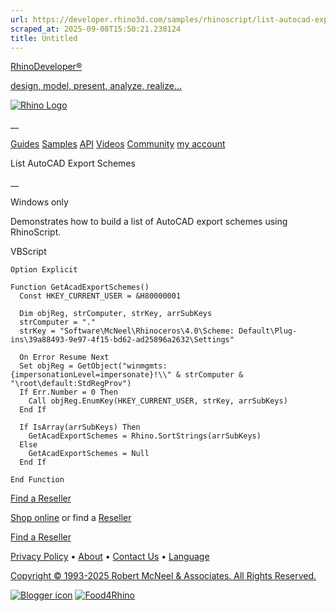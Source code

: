 ```yaml
---
url: https://developer.rhino3d.com/samples/rhinoscript/list-autocad-export-schemes/
scraped_at: 2025-09-08T15:50:21.238124
title: Untitled
---
```


[RhinoDeveloper®](/)

[design, model, present, analyze, realize...](/)

[![Rhino Logo](https://developer.rhino3d.com/images/rhinodevlogo.png)](/)

__

[Guides](https://developer.rhino3d.com/guides)
[Samples](https://developer.rhino3d.com/samples)
[API](https://developer.rhino3d.com/api)
[Videos](https://developer.rhino3d.com/videos)
[Community](https://discourse.mcneel.com/c/rhino-developer) [my account
](https://www.rhino3d.com/my-account/ "Manage your account, licenses, and
teams")

List AutoCAD Export Schemes

__

Windows only

Demonstrates how to build a list of AutoCAD export schemes using RhinoScript.

VBScript

    
    
    Option Explicit
    
    Function GetAcadExportSchemes()
      Const HKEY_CURRENT_USER = &H80000001
    
      Dim objReg, strComputer, strKey, arrSubKeys
      strComputer = "."
      strKey = "Software\McNeel\Rhinoceros\4.0\Scheme: Default\Plug-ins\39a88493-9e97-4f15-bd62-ad25896a2632\Settings"
    
      On Error Resume Next   
      Set objReg = GetObject("winmgmts:{impersonationLevel=impersonate}!\\" & strComputer & "\root\default:StdRegProv")
      If Err.Number = 0 Then
        Call objReg.EnumKey(HKEY_CURRENT_USER, strKey, arrSubKeys)
      End If
    
      If IsArray(arrSubKeys) Then
        GetAcadExportSchemes = Rhino.SortStrings(arrSubKeys)
      Else
        GetAcadExportSchemes = Null
      End If
    
    End Function
    

  

[Find a Reseller](https://www.rhino3d.com/sales)

[Shop online](https://www.rhino3d.com/store) or find a
[Reseller](https://www.rhino3d.com/sales)

[Find a Reseller](https://www.rhino3d.com/sales)

[Privacy Policy](https://www.rhino3d.com/privacy) •
[About](https://www.rhino3d.com/mcneel/about) • [Contact
Us](https://www.rhino3d.com/mcneel/contact) • [
Language](https://www.rhino3d.com/language "Change to a different region or
language")

[Copyright © 1993-2025 Robert McNeel & Associates. All Rights
Reserved.](https://www.rhino3d.com/mcneel/about)

[](https://www.facebook.com/McNeelRhinoceros/)
[](https://twitter.com/bobmcneel) [](https://www.linkedin.com/groups/75313/)
[](https://www.youtube.com/user/RhinoGuide/videos) [](https://vimeo.com/rhino)
[![Blogger
icon](https://developer.rhino3d.com/images/blogger.svg)](http://blog.rhino3d.com/)
[![Food4Rhino](https://developer.rhino3d.com/images/f4r_icon_01.svg)](https://www.food4rhino.com)

